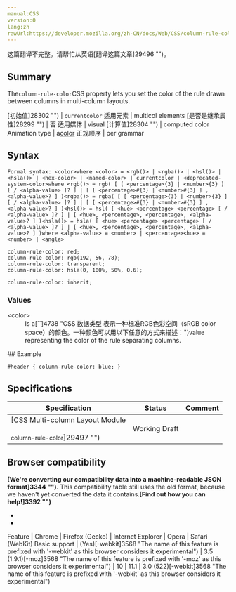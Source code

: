 ```yaml
---
manual:CSS
version:0
lang:zh
rawUrl:https://developer.mozilla.org/zh-CN/docs/Web/CSS/column-rule-color
---
```




这篇翻译不完整。请帮忙从英语[翻译这篇文章]29496 "")。





## Summary<a name="Summary"></a>


The`column-rule-color`CSS property lets you set the color of the rule drawn between columns in multi-column layouts.


[初始值]28302 "") | `currentcolor` 
适用元素 | multicol elements 
[是否是继承属性]28299 "") | 否 
适用媒体 | visual 
[计算值]28304 "") | computed color 
Animation type | a[color](%4569#Interpolation "Values of the <color> CSS data type are interpolated on each of their red, green, blue components, each handled as a real, floating-point number. Note that interpolation of colors happens in the alpha-premultiplied sRGBA color space to prevent unexpected grey colors to appear.") 
正规顺序 | per grammar 


## Syntax<a name="Syntax"></a>

```
Formal syntax: <color>where <color> = <rgb()> | <rgba()> | <hsl()> | <hsla()> | <hex-color> | <named-color> | currentcolor | <deprecated-system-color>where <rgb()> = rgb( [ [ <percentage>{3} | <number>{3} ] [ / <alpha-value> ]? ] | [ [ <percentage>#{3} | <number>#{3} ] , <alpha-value>? ] )<rgba()> = rgba( [ [ <percentage>{3} | <number>{3} ] [ / <alpha-value> ]? ] | [ [ <percentage>#{3} | <number>#{3} ] , <alpha-value>? ] )<hsl()> = hsl( [ <hue> <percentage> <percentage> [ / <alpha-value> ]? ] | [ <hue>, <percentage>, <percentage>, <alpha-value>? ] )<hsla()> = hsla( [ <hue> <percentage> <percentage> [ / <alpha-value> ]? ] | [ <hue>, <percentage>, <percentage>, <alpha-value>? ] )where <alpha-value> = <number> | <percentage><hue> = <number> | <angle>

```

```
column-rule-color: red;
column-rule-color: rgb(192, 56, 78);
column-rule-color: transparent;
column-rule-color: hsla(0, 100%, 50%, 0.6);

column-rule-color: inherit;
```

### Values<a name="Values"></a>
<dl><dt id=''>&lt;color&gt;</dt><dd>Is a[`<color>`]4738 "CSS 数据类型 <color> 表示一种标准RGB色彩空间（sRGB color space）的颜色。一种颜色可以用以下任意的方式来描述：")value representing the color of the rule separating columns.</dd></dl>
## Example<a name="Examples"></a>

```
#header { column-rule-color: blue; }
```

## Specifications<a name="Specifications"></a>

Specification | Status | Comment 
 ---  |  ---  |  ---  | 
[CSS Multi-column Layout Module<br></br><small>column-rule-color</small>]29497 "") | Working Draft |  


## Browser compatibility<a name="Browser_compatibility"></a>


**[We&#39;re converting our compatibility data into a machine-readable JSON format]3344 "")**. This compatibility table still uses the old format, because we haven&#39;t yet converted the data it contains.**[Find out how you can help!]3392 "")**


* 
* 

Feature | Chrome | Firefox (Gecko) | Internet Explorer | Opera | Safari (WebKit) 
Basic support | (Yes)[-webkit]3568 "The name of this feature is prefixed with '-webkit' as this browser considers it experimental") | 3.5 (1.9.1)[-moz]3568 "The name of this feature is prefixed with '-moz' as this browser considers it experimental") | 10 | 11.1 | 3.0 (522)[-webkit]3568 "The name of this feature is prefixed with '-webkit' as this browser considers it experimental") 







